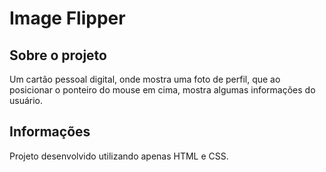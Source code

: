 # Image Flipper

## Sobre o projeto
Um cartão pessoal digital, onde mostra uma foto de perfil, que ao posicionar o ponteiro do mouse em cima, mostra algumas informações do usuário.

## Informações
Projeto desenvolvido utilizando apenas HTML e CSS.